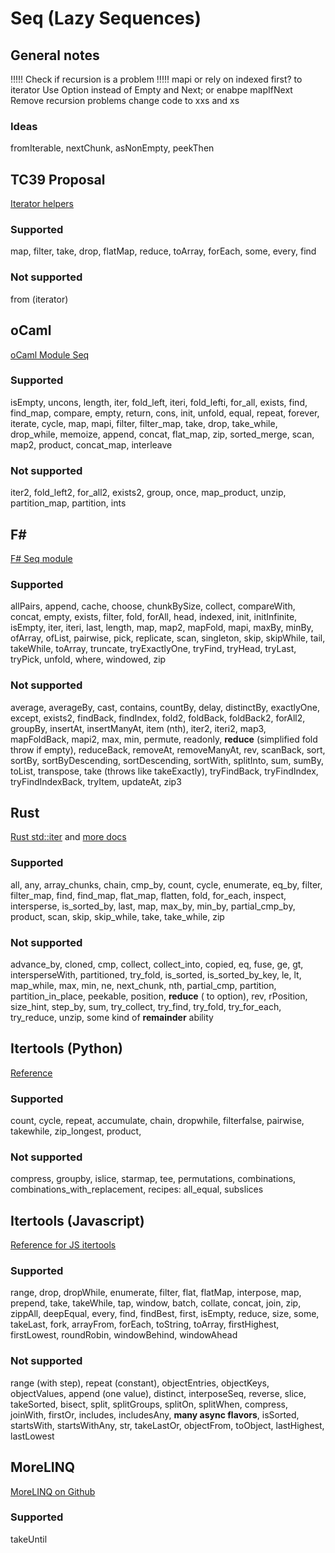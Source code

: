 # Seq (Lazy Sequences)

## General notes

!!!!! Check if recursion is a problem !!!!!
mapi or rely on indexed first?
to iterator
Use Option instead of Empty and Next; or enabpe mapIfNext
Remove recursion problems
change code to xxs and xs

### Ideas

fromIterable, nextChunk, asNonEmpty, peekThen

## TC39 Proposal

[Iterator helpers](https://github.com/tc39/proposal-iterator-helpers)

### Supported

map, filter, take, drop, flatMap, reduce, toArray, forEach, some, every, find

### Not supported

from (iterator)

## oCaml

[oCaml Module Seq](https://v2.ocaml.org/api/Seq.html)

### Supported

isEmpty, uncons, length, iter, fold_left, iteri, fold_lefti, for_all, exists, find, find_map, compare, empty, return, cons, init, unfold, equal, repeat, forever, iterate, cycle, map, mapi, filter, filter_map, take, drop, take_while, drop_while, memoize, append, concat, flat_map, zip, sorted_merge, scan, map2, product, concat_map, interleave

### Not supported

iter2, fold_left2, for_all2, exists2, group, once, map_product, unzip, partition_map, partition, ints

## F#

[F# Seq module](https://fsharp.github.io/fsharp-core-docs/reference/fsharp-collections-seqmodule.html#cache)

### Supported

allPairs, append, cache, choose, chunkBySize, collect, compareWith, concat, empty, exists, filter, fold, forAll, head, indexed, init, initInfinite, isEmpty, iter, iteri, last, length, map, map2, mapFold, mapi, maxBy, minBy, ofArray, ofList, pairwise, pick, replicate, scan, singleton, skip, skipWhile, tail, takeWhile, toArray, truncate, tryExactlyOne, tryFind, tryHead, tryLast, tryPick, unfold, where, windowed, zip

### Not supported

average, averageBy, cast, contains, countBy, delay, distinctBy, exactlyOne, except, exists2, findBack, findIndex, fold2, foldBack, foldBack2, forAll2, groupBy, insertAt, insertManyAt, item (nth), iter2, iteri2, map3, mapFoldBack, mapi2, max, min, permute, readonly, **reduce** (simplified fold throw if empty), reduceBack, removeAt, removeManyAt, rev, scanBack, sort, sortBy, sortByDescending, sortDescending, sortWith, splitInto, sum, sumBy, toList, transpose, take (throws like takeExactly), tryFindBack, tryFindIndex, tryFindIndexBack, tryItem, updateAt, zip3

## Rust

[Rust std::iter](https://doc.rust-lang.org/stable/std/iter/) and [more docs](https://doc.rust-lang.org/std/iter/trait.Iterator.html)

### Supported

all, any, array_chunks, chain, cmp_by, count, cycle, enumerate, eq_by, filter, filter_map, find, find_map, flat_map, flatten, fold, for_each, inspect, intersperse, is_sorted_by, last, map, max_by, min_by, partial_cmp_by, product, scan, skip, skip_while, take, take_while, zip

### Not supported

advance_by, cloned, cmp, collect, collect_into, copied, eq, fuse, ge, gt, intersperseWith, partitioned, try_fold, is_sorted, is_sorted_by_key, le, lt, map_while, max, min, ne, next_chunk, nth, partial_cmp, partition, partition_in_place, peekable, position, **reduce** ( to option), rev, rPosition, size_hint, step_by, sum, try_collect, try_find, try_fold, try_for_each, try_reduce, unzip, some kind of **remainder** ability

## Itertools (Python)

[Reference](https://docs.python.org/3/library/itertools.html)

### Supported

count, cycle, repeat, accumulate, chain, dropwhile, filterfalse, pairwise, takewhile, zip_longest, product,

### Not supported

compress, groupby, islice, starmap, tee, permutations, combinations, combinations_with_replacement, recipes: all_equal, subslices

## Itertools (Javascript)

[Reference for JS itertools](https://github.com/iter-tools/iter-tools/blob/v7.5.0/API.md)

### Supported

range, drop, dropWhile, enumerate, filter, flat, flatMap, interpose, map, prepend, take, takeWhile, tap, window, batch, collate, concat, join, zip, zippAll, deepEqual, every, find, findBest, first, isEmpty, reduce, size, some, takeLast, fork, arrayFrom, forEach, toString, toArray, firstHighest, firstLowest, roundRobin, windowBehind, windowAhead

### Not supported

range (with step), repeat (constant), objectEntries, objectKeys, objectValues, append (one value), distinct, interposeSeq, reverse, slice, takeSorted, bisect, split, splitGroups, splitOn, splitWhen, compress, joinWith, firstOr, includes, includesAny, **many async flavors**, isSorted, startsWith, startsWithAny, str, takeLastOr, objectFrom, toObject, lastHighest, lastLowest

## MoreLINQ

[MoreLINQ on Github](https://github.com/morelinq/MoreLINQ)

### Supported

takeUntil
